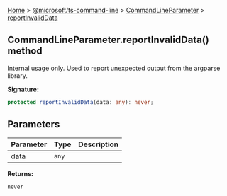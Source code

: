 [Home](./index) &gt; [@microsoft/ts-command-line](./ts-command-line.md) &gt; [CommandLineParameter](./ts-command-line.commandlineparameter.md) &gt; [reportInvalidData](./ts-command-line.commandlineparameter.reportinvaliddata.md)

## CommandLineParameter.reportInvalidData() method

Internal usage only. Used to report unexpected output from the argparse library.

<b>Signature:</b>

```typescript
protected reportInvalidData(data: any): never;
```

## Parameters

|  Parameter | Type | Description |
|  --- | --- | --- |
|  data | `any` |  |

<b>Returns:</b>

`never`

